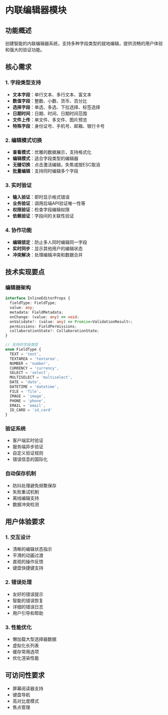 # 内联编辑器模块

## 功能概述
创建智能的内联编辑器系统，支持多种字段类型的就地编辑，提供流畅的用户体验和强大的验证功能。

## 核心需求

### 1. 字段类型支持
- **文本字段**：单行文本、多行文本、富文本
- **数值字段**：整数、小数、货币、百分比
- **选择字段**：单选、多选、下拉选择、标签选择
- **日期时间**：日期、时间、日期时间范围
- **文件上传**：单文件、多文件、图片预览
- **特殊字段**：身份证号、手机号、邮箱、银行卡号

### 2. 编辑模式切换
- **查看模式**：优雅的数据展示，支持格式化
- **编辑模式**：适合字段类型的编辑器
- **无缝切换**：点击激活编辑，失焦或按ESC取消
- **批量编辑**：支持同时编辑多个字段

### 3. 实时验证
- **输入验证**：即时显示格式错误
- **业务验证**：调用后端API验证唯一性等
- **权限验证**：检查字段编辑权限
- **依赖验证**：字段间的关联性验证

### 4. 协作功能
- **编辑锁定**：防止多人同时编辑同一字段
- **实时同步**：显示其他用户的编辑状态
- **冲突解决**：处理编辑冲突和数据合并

## 技术实现要点

### 编辑器架构
```typescript
interface InlineEditorProps {
  fieldType: FieldType;
  value: any;
  metadata: FieldMetadata;
  onChange: (value: any) => void;
  onValidate?: (value: any) => Promise<ValidationResult>;
  permissions: FieldPermissions;
  collaborationState?: CollaborationState;
}

// 支持的字段类型
enum FieldType {
  TEXT = 'text',
  TEXTAREA = 'textarea',
  NUMBER = 'number',
  CURRENCY = 'currency',
  SELECT = 'select',
  MULTISELECT = 'multiselect',
  DATE = 'date',
  DATETIME = 'datetime',
  FILE = 'file',
  IMAGE = 'image',
  PHONE = 'phone',
  EMAIL = 'email',
  ID_CARD = 'id_card'
}
```

### 验证系统
- 客户端实时验证
- 服务端异步验证
- 自定义验证规则
- 错误信息的国际化

### 自动保存机制
- 防抖处理避免频繁保存
- 失败重试机制
- 离线编辑支持
- 数据冲突检测

## 用户体验要求

### 1. 交互设计
- 清晰的编辑状态指示
- 平滑的动画过渡
- 直观的操作反馈
- 键盘快捷键支持

### 2. 错误处理
- 友好的错误提示
- 智能的错误恢复
- 详细的错误日志
- 用户引导和帮助

### 3. 性能优化
- 懒加载大型选择器数据
- 虚拟化长列表
- 缓存常用选项
- 优化渲染性能

## 可访问性要求
- 屏幕阅读器支持
- 键盘导航
- 高对比度模式
- 焦点管理